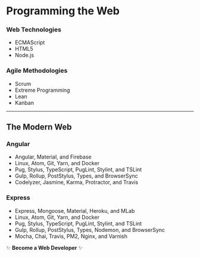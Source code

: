 # Programming the Web

### Web Technologies
* ECMAScript
* HTML5
* Node.js

### Agile Methodologies
* Scrum
* Extreme Programming
* Lean
* Kanban

***

## The Modern Web

### Angular
* Angular, Material, and Firebase
* Linux, Atom, Git, Yarn, and Docker
* Pug, Stylus, TypeScript, PugLint, Stylint, and TSLint
* Gulp, Rollup, PostStylus, Types, and BrowserSync
* Codelyzer, Jasmine, Karma, Protractor, and Travis

### Express
* Express, Mongoose, Material, Heroku, and MLab
* Linux, Atom, Git, Yarn, and Docker
* Pug, Stylus, TypeScript, PugLint, Stylint, and TSLint
* Gulp, Rollup, PostStylus, Types, Nodemon, and BrowserSync
* Mocha, Chai, Travis, PM2, Nginx, and Varnish

:sparkles: **Become a Web Developer** :sparkles:
